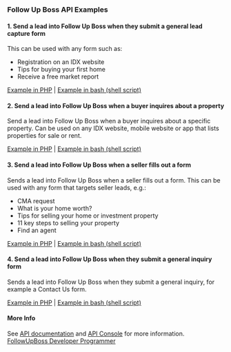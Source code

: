 ### Follow Up Boss API Examples ###

#### 1. Send a lead into Follow Up Boss when they submit a general lead capture form ####

This can be used with any form such as:
- Registration on an IDX website
- Tips for buying your first home
- Receive a free market report

[Example in PHP](php/send_lead_registration.php) |
[Example in bash (shell script)](bash/send_lead_registration.sh)


#### 2. Send a lead into Follow Up Boss when a buyer inquires about a property ####

Send a lead into Follow Up Boss when a buyer inquires about a specific property.
Can be used on any IDX website, mobile website or app that lists properties for sale or rent.

[Example in PHP](php/send_buyer_inquiry.php) |
[Example in bash (shell script)](bash/send_buyer_inquiry.sh)


#### 3. Send a lead into Follow Up Boss when a seller fills out a form ####

Sends a lead into Follow Up Boss when a seller fills out a form.
This can be used with any form that targets seller leads, e.g.:
- CMA request
- What is your home worth?
- Tips for selling your home or investment property
- 11 key steps to selling your property
- Find an agent

[Example in PHP](php/send_seller_inquiry.php) |
[Example in bash (shell script)](bash/send_seller_inquiry.sh)

#### 4. Send a lead into Follow Up Boss when they submit a general inquiry form ####

Sends a lead into Follow Up Boss when they submit a general inquiry,
for example a Contact Us form.

[Example in PHP](php/send_general_inquiry.php) |
[Example in bash (shell script)](bash/send_general_inquiry.sh)

#### More Info ####

See [API documentation](https://api.followupboss.com/api-documentation/) and [API Console](https://api.followupboss.com/api-documentation/api-console.html) for more information.
[FollowUpBoss Developer Programmer](https://www.chrisranjana.com/secondportfolio/followupbosscrmapideveloperprogrammer.html)
